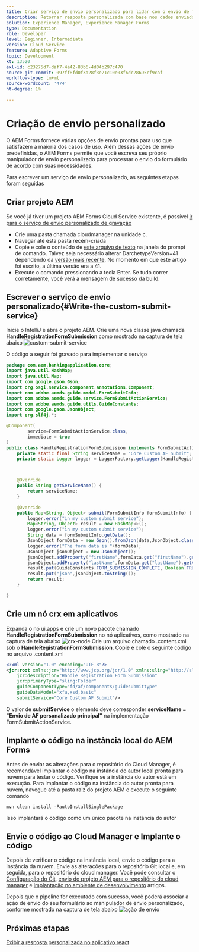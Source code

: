 ```yaml
---
title: Criar serviço de envio personalizado para lidar com o envio de formulário adaptável headless
description: Retornar resposta personalizada com base nos dados enviados
solution: Experience Manager, Experience Manager Forms
type: Documentation
role: Developer
level: Beginner, Intermediate
version: Cloud Service
feature: Adaptive Forms
topic: Development
kt: 13520
exl-id: c23275d7-daf7-4a42-83b6-4d04b297c470
source-git-commit: 097ff8fd0f3a28f3e21c10e03f6dc28695cf9caf
workflow-type: tm+mt
source-wordcount: '474'
ht-degree: 1%

---
```


# Criação de envio personalizado

O AEM Forms fornece várias opções de envio prontas para uso que satisfazem a maioria dos casos de uso. Além dessas ações de envio predefinidas, o AEM Forms permite que você escreva seu próprio manipulador de envio personalizado para processar o envio do formulário de acordo com suas necessidades.

Para escrever um serviço de envio personalizado, as seguintes etapas foram seguidas

## Criar projeto AEM

Se você já tiver um projeto AEM Forms Cloud Service existente, é possível [ir para o serviço de envio personalizado de gravação](#Write-the-custom-submit-service)

* Crie uma pasta chamada cloudmanager na unidade c.
* Navegar até esta pasta recém-criada
* Copie e cole o conteúdo de [este arquivo de texto](./assets/creating-maven-project.txt) na janela do prompt de comando. Talvez seja necessário alterar DarchetypeVersion=41 dependendo da [versão mais recente](https://github.com/adobe/aem-project-archetype/releases). No momento em que este artigo foi escrito, a última versão era a 41.
* Execute o comando pressionando a tecla Enter. Se tudo correr corretamente, você verá a mensagem de sucesso da build.

## Escrever o serviço de envio personalizado{#Write-the-custom-submit-service}

Inicie o IntelliJ e abra o projeto AEM. Crie uma nova classe java chamada **HandleRegistrationFormSubmission** como mostrado na captura de tela abaixo
![custom-submit-service](./assets/custom-submit-service.png)

O código a seguir foi gravado para implementar o serviço

```java
package com.aem.bankingapplication.core;
import java.util.HashMap;
import java.util.Map;
import com.google.gson.Gson;
import org.osgi.service.component.annotations.Component;
import com.adobe.aemds.guide.model.FormSubmitInfo;
import com.adobe.aemds.guide.service.FormSubmitActionService;
import com.adobe.aemds.guide.utils.GuideConstants;
import com.google.gson.JsonObject;
import org.slf4j.*;

@Component(
        service=FormSubmitActionService.class,
        immediate = true
)
public class HandleRegistrationFormSubmission implements FormSubmitActionService {
    private static final String serviceName = "Core Custom AF Submit";
    private static Logger logger = LoggerFactory.getLogger(HandleRegistrationFormSubmission.class);



    @Override
    public String getServiceName() {
        return serviceName;
    }

    @Override
    public Map<String, Object> submit(FormSubmitInfo formSubmitInfo) {
        logger.error("in my custom submit service");
        Map<String, Object> result = new HashMap<>();
        logger.error("in my custom submit service");
        String data = formSubmitInfo.getData();
        JsonObject formData = new Gson().fromJson(data,JsonObject.class);
        logger.error("The form data is "+formData);
        JsonObject jsonObject = new JsonObject();
        jsonObject.addProperty("firstName",formData.get("firstName").getAsString());
        jsonObject.addProperty("lastName",formData.get("lastName").getAsString());
        result.put(GuideConstants.FORM_SUBMISSION_COMPLETE, Boolean.TRUE);
        result.put("json",jsonObject.toString());
        return result;
    }

}
```

## Crie um nó crx em aplicativos

Expanda o nó ui.apps e crie um novo pacote chamado **HandleRegistrationFormSubmission** no nó aplicativos, como mostrado na captura de tela abaixo
![crx-node](./assets/crx-node.png)
Crie um arquivo chamado .content.xml sob o **HandleRegistrationFormSubmission**. Copie e cole o seguinte código no arquivo .content.xml

```xml
<?xml version="1.0" encoding="UTF-8"?>
<jcr:root xmlns:jcr="http://www.jcp.org/jcr/1.0" xmlns:sling="http://sling.apache.org/jcr/sling/1.0"
    jcr:description="Handle Registration Form Submission"
    jcr:primaryType="sling:Folder"
    guideComponentType="fd/af/components/guidesubmittype"
    guideDataModel="xfa,xsd,basic"
    submitService="Core Custom AF Submit"/>
```

O valor de **submitService** o elemento deve corresponder  **serviceName = &quot;Envio de AF personalizado principal&quot;** na implementação FormSubmitActionService.

## Implante o código na instância local do AEM Forms

Antes de enviar as alterações para o repositório do Cloud Manager, é recomendável implantar o código na instância do autor local pronta para nuvem para testar o código. Verifique se a instância do autor está em execução.
Para implantar o código na instância do autor pronta para nuvem, navegue até a pasta raiz do projeto AEM e execute o seguinte comando

```
mvn clean install -PautoInstallSinglePackage
```

Isso implantará o código como um único pacote na instância do autor

## Envie o código ao Cloud Manager e Implante o código

Depois de verificar o código na instância local, envie o código para a instância da nuvem.
Envie as alterações para o repositório Git local e, em seguida, para o repositório do cloud manager. Você pode consultar o  [Configuração do Git](https://experienceleague.adobe.com/docs/experience-manager-learn/cloud-service/forms/developing-for-cloud-service/setup-git.html), [envio do projeto AEM para o repositório do cloud manager](https://experienceleague.adobe.com/docs/experience-manager-learn/cloud-service/forms/developing-for-cloud-service/push-project-to-cloud-manager-git.html) e [implantação no ambiente de desenvolvimento](https://experienceleague.adobe.com/docs/experience-manager-learn/cloud-service/forms/developing-for-cloud-service/deploy-to-dev-environment.html) artigos.

Depois que o pipeline for executado com sucesso, você poderá associar a ação de envio do seu formulário ao manipulador de envio personalizado, conforme mostrado na captura de tela abaixo
![ação de envio](./assets/configure-submit-action.png)

## Próximas etapas

[Exibir a resposta personalizada no aplicativo react](./handle-response-react-app.md)
